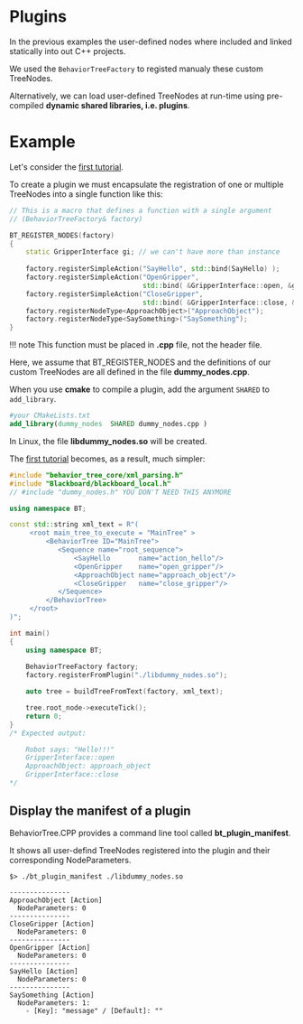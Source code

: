 # Plugins

In the previous examples the user-defined nodes where included
and linked statically into out C++ projects.

We used the `BehaviorTreeFactory` to registed manualy these custom TreeNodes.

Alternatively, we can load user-defined TreeNodes at run-time using 
pre-compiled __dynamic shared libraries, i.e. plugins__.

# Example

Let's consider the [first tutorial](tutorial_A_create_trees.md).

To create a plugin we must encapsulate the registration of one or multiple TreeNodes 
into a single function like this:

``` c++
// This is a macro that defines a function with a single argument 
// (BehaviorTreeFactory& factory)

BT_REGISTER_NODES(factory)
{
    static GripperInterface gi; // we can't have more than instance
    
    factory.registerSimpleAction("SayHello", std::bind(SayHello) );
    factory.registerSimpleAction("OpenGripper",  
                                 std::bind( &GripperInterface::open, &gi));
    factory.registerSimpleAction("CloseGripper", 
                                 std::bind( &GripperInterface::close, &gi));
    factory.registerNodeType<ApproachObject>("ApproachObject");
    factory.registerNodeType<SaySomething>("SaySomething");
}
```

!!! note
    This function must be placed in __.cpp__ file, not the header file.
    
Here, we assume that BT_REGISTER_NODES and
the definitions of our custom TreeNodes are all defined in the file __dummy_nodes.cpp__.

When you use __cmake__ to compile a plugin, add the argument `SHARED` to
`add_library`.

```cmake
#your CMakeLists.txt
add_library(dummy_nodes  SHARED dummy_nodes.cpp )
``` 

In Linux, the file __libdummy_nodes.so__ will be created.

The [first tutorial](tutorial_A_create_trees.md) becomes, as a result, much simpler:


```c++ hl_lines="3 25"
#include "behavior_tree_core/xml_parsing.h"
#include "Blackboard/blackboard_local.h"
// #include "dummy_nodes.h" YOU DON'T NEED THIS ANYMORE

using namespace BT;

const std::string xml_text = R"(
	 <root main_tree_to_execute = "MainTree" >
		 <BehaviorTree ID="MainTree">
			<Sequence name="root_sequence">
				<SayHello       name="action_hello"/>
				<OpenGripper    name="open_gripper"/>
				<ApproachObject name="approach_object"/>
				<CloseGripper   name="close_gripper"/>
			</Sequence>
		 </BehaviorTree>
	 </root>
)";

int main()
{
	using namespace BT;
	
    BehaviorTreeFactory factory;
    factory.registerFromPlugin("./libdummy_nodes.so");

    auto tree = buildTreeFromText(factory, xml_text);

    tree.root_node->executeTick();
    return 0;
}
/* Expected output:

    Robot says: "Hello!!!"
    GripperInterface::open
    ApproachObject: approach_object
    GripperInterface::close
*/

```

## Display the manifest of a plugin

BehaviorTree.CPP provides a command line tool called 
__bt_plugin_manifest__.

It shows all user-defind TreeNodes
registered into the plugin and their corresponding NodeParameters.


```
$> ./bt_plugin_manifest ./libdummy_nodes.so 

---------------
ApproachObject [Action]
  NodeParameters: 0
---------------
CloseGripper [Action]
  NodeParameters: 0
---------------
OpenGripper [Action]
  NodeParameters: 0
---------------
SayHello [Action]
  NodeParameters: 0
---------------
SaySomething [Action]
  NodeParameters: 1:
    - [Key]: "message" / [Default]: "" 
```






